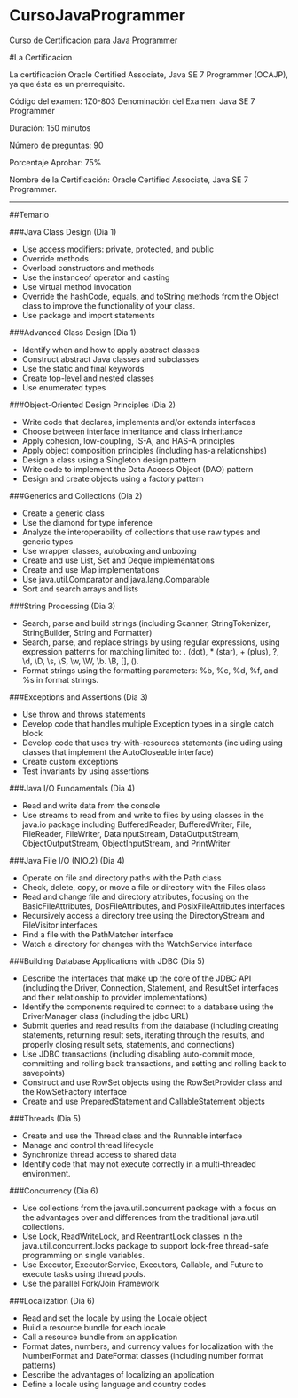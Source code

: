 # CursoJavaProgrammer
[Curso de Certificacion para Java Programmer](https://github.com/sidlors/CursoJavaProgrammer/wiki)

#La Certificacion

La certificación Oracle Certified Associate, Java SE 7 Programmer (OCAJP), ya que ésta es un prerrequisito.

Código del examen: 1Z0-803
Denominación del Examen: Java SE 7 Programmer

Duración: 150 minutos

Número de preguntas: 90

Porcentaje Aprobar: 75%

Nombre de la Certificación: Oracle Certified Associate, Java SE 7 Programmer.

_______________________________________________________________________
##Temario

###Java Class Design (Dia 1)

* Use access modifiers: private, protected, and public
* Override methods 
* Overload constructors and methods 
* Use the instanceof operator and casting
* Use virtual method invocation
* Override the hashCode, equals, and toString methods from the Object class to improve the functionality of your class. 
* Use package and import statements

###Advanced Class Design (Dia 1)

* Identify when and how to apply abstract classes
* Construct abstract Java classes and subclasses
* Use the static and final keywords
* Create top-level and nested classes
* Use enumerated types

###Object-Oriented Design Principles (Dia 2)

* Write code that declares, implements and/or extends interfaces
* Choose between interface inheritance and class inheritance
* Apply cohesion, low-coupling, IS-A, and HAS-A principles
* Apply object composition principles (including has-a relationships)
* Design a class using a Singleton design pattern
* Write code to implement the Data Access Object (DAO) pattern
* Design and create objects using a factory pattern

###Generics and Collections (Dia 2)

* Create a generic class
* Use the diamond for type inference  
* Analyze the interoperability of collections that use raw types and generic types 
* Use wrapper classes, autoboxing and unboxing
* Create and use List, Set and Deque implementations
* Create and use Map implementations
* Use java.util.Comparator and java.lang.Comparable
* Sort and search arrays and lists

###String Processing  (Dia 3)

* Search, parse and build strings (including Scanner, StringTokenizer, StringBuilder, String and Formatter)
* Search, parse, and replace strings by using regular expressions, using expression patterns for matching limited to: . (dot), * (star), + (plus), ?, \d, \D, \s, \S,  \w, \W, \b. \B, [], ().
* Format strings using the formatting parameters: %b, %c, %d, %f, and %s in format strings.

###Exceptions and Assertions (Dia 3) 

* Use throw and throws statements 
* Develop code that handles multiple Exception types in a single catch block
* Develop code that uses try-with-resources statements (including using classes that implement the AutoCloseable interface)
* Create custom exceptions
* Test invariants by using assertions

###Java I/O Fundamentals  (Dia 4)

* Read and write data from the console
* Use streams to read from and write to files by using classes in the java.io package including BufferedReader, BufferedWriter, File, FileReader, FileWriter, DataInputStream, DataOutputStream, ObjectOutputStream, ObjectInputStream, and PrintWriter

###Java File I/O (NIO.2) (Dia 4)

* Operate on file and directory paths with the Path class 
* Check, delete, copy, or move a file or directory with the Files class  
* Read and change file and directory attributes, focusing on the BasicFileAttributes, DosFileAttributes, and PosixFileAttributes interfaces
* Recursively access a directory tree using the DirectoryStream and FileVisitor interfaces
* Find a file with the PathMatcher interface
* Watch a directory for changes with the WatchService interface

###Building Database Applications with JDBC (Dia 5)

* Describe the interfaces that make up the core of the JDBC API (including the Driver, Connection, Statement, and ResultSet interfaces and their relationship to provider implementations)
* Identify the components required to connect to a database using the DriverManager class (including the jdbc URL)
* Submit queries and read results from the database (including creating statements, returning result sets, iterating through the results, and properly closing result sets, statements, and connections)
* Use JDBC transactions (including disabling auto-commit mode, committing and rolling back transactions, and setting and rolling back to savepoints)
* Construct and use RowSet objects using the RowSetProvider class and the RowSetFactory interface
* Create and use PreparedStatement and CallableStatement objects

###Threads (Dia 5)

* Create and use the Thread class and the Runnable interface
* Manage and control thread lifecycle
* Synchronize thread access to shared data
* Identify code that may not execute correctly in a multi-threaded environment.

###Concurrency (Dia 6)

* Use collections from the java.util.concurrent package with a focus on the advantages over and differences from the traditional java.util collections.
* Use Lock, ReadWriteLock, and ReentrantLock classes in the java.util.concurrent.locks package to support lock-free thread-safe programming on single variables.
* Use Executor, ExecutorService, Executors, Callable, and Future to execute tasks using thread pools.
* Use the parallel Fork/Join Framework

###Localization (Dia 6)

* Read and set the locale by using the Locale object
* Build a resource bundle for each locale
* Call a resource bundle from an application
* Format dates, numbers, and currency values for localization with the NumberFormat and DateFormat classes (including number format patterns)
* Describe the advantages of localizing an application
* Define a locale using language and country codes

